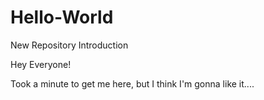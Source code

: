 # Hello-World
New Repository Introduction

Hey Everyone! 

Took a minute to get me here, but I think I'm gonna like it....
